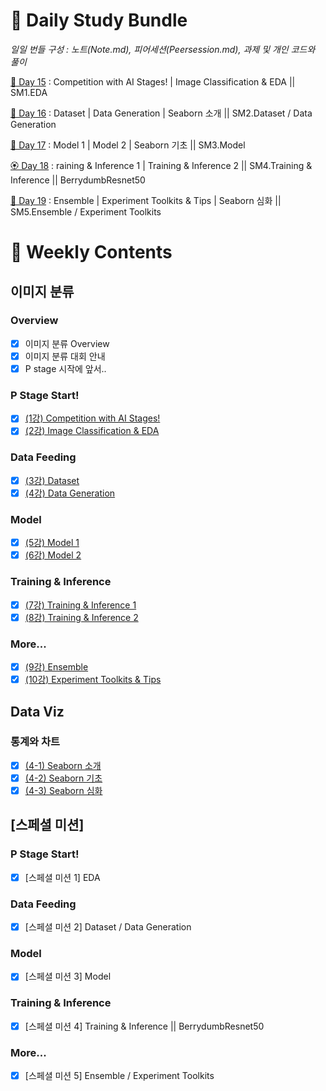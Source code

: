 # :notebook_with_decorative_cover: Daily Study Bundle

*일일 번들 구성 : 노트(Note.md), 피어세션(Peersession.md), 과제 및 개인 코드와 풀이*

[🌸 Day 15](https://github.com/iamtrueline/Boostcamp_AI_Tech_Note/tree/main/LEVEL1_P_1/Day15 "Day 15") : Competition with AI Stages! | Image Classification & EDA || SM1.EDA

[💮 Day 16](https://github.com/iamtrueline/Boostcamp_AI_Tech_Note/tree/main/LEVEL1_P_1/Day16 "Day 16") : Dataset | Data Generation | Seaborn 소개 || SM2.Dataset / Data Generation

[🌺 Day 17](https://github.com/iamtrueline/Boostcamp_AI_Tech_Note/tree/main/LEVEL1_P_1/Day17 "Day 17") : Model 1 | Model 2 | Seaborn 기초 || SM3.Model

[🏵️ Day 18](https://github.com/iamtrueline/Boostcamp_AI_Tech_Note/tree/main/LEVEL1_P_1/Day18 "Day 18") : raining & Inference 1 | Training & Inference 2 || SM4.Training & Inference || BerrydumbResnet50

[💐 Day 19](https://github.com/iamtrueline/Boostcamp_AI_Tech_Note/tree/main/LEVEL1_P_1/Day19 "Day 19") : Ensemble | Experiment Toolkits & Tips | Seaborn 심화 || SM5.Ensemble / Experiment Toolkits

# :date: Weekly Contents
## 이미지 분류
### Overview
- [x] 이미지 분류 Overview
- [x] 이미지 분류 대회 안내
- [x] P stage 시작에 앞서..
### P Stage Start!
- [x] [(1강) Competition with AI Stages!](https://github.com/iamtrueline/Boostcamp_AI_Tech_Note/blob/main/LEVEL1_P_1/Day15/Note.md "Day15 Note")
- [x] [(2강) Image Classification & EDA](https://github.com/iamtrueline/Boostcamp_AI_Tech_Note/blob/main/LEVEL1_P_1/Day15/Note.md "Day15 Note")
### Data Feeding
- [x] [(3강) Dataset](https://github.com/iamtrueline/Boostcamp_AI_Tech_Note/blob/main/LEVEL1_P_1/Day16/Note.md "Day16 Note")
- [x] [(4강) Data Generation](https://github.com/iamtrueline/Boostcamp_AI_Tech_Note/blob/main/LEVEL1_P_1/Day16/Note.md "Day16 Note")
### Model
- [x] [(5강) Model 1](https://github.com/iamtrueline/Boostcamp_AI_Tech_Note/blob/main/LEVEL1_P_1/Day17/Note.md "Day17 Note")
- [x] [(6강) Model 2](https://github.com/iamtrueline/Boostcamp_AI_Tech_Note/blob/main/LEVEL1_P_1/Day17/Note.md "Day17 Note")
### Training & Inference
- [x] [(7강) Training & Inference 1](https://github.com/iamtrueline/Boostcamp_AI_Tech_Note/blob/main/LEVEL1_P_1/Day18/Note.md "Day18 Note")
- [x] [(8강) Training & Inference 2](https://github.com/iamtrueline/Boostcamp_AI_Tech_Note/blob/main/LEVEL1_P_1/Day18/Note.md "Day18 Note")
### More...
- [x] [(9강) Ensemble](https://github.com/iamtrueline/Boostcamp_AI_Tech_Note/blob/main/LEVEL1_P_1/Day19/Note.md "Day19 Note")
- [x] [(10강) Experiment Toolkits & Tips](https://github.com/iamtrueline/Boostcamp_AI_Tech_Note/blob/main/LEVEL1_P_1/Day19/Note.md "Day19 Note")
## Data Viz
### 통계와 차트
- [x] [(4-1) Seaborn 소개](https://github.com/iamtrueline/Boostcamp_AI_Tech_Note/blob/main/LEVEL1_P_1/Day16/Note.md "Day16 Note")
- [x] [(4-2) Seaborn 기초](https://github.com/iamtrueline/Boostcamp_AI_Tech_Note/blob/main/LEVEL1_P_1/Day17/Note.md "Day17 Note")
- [x] [(4-3) Seaborn 심화](https://github.com/iamtrueline/Boostcamp_AI_Tech_Note/blob/main/LEVEL1_P_1/Day19/Note.md "Day19 Note")
## [스페셜 미션]
### P Stage Start!
- [x] [스페셜 미션 1] EDA
### Data Feeding
- [x] [스페셜 미션 2] Dataset / Data Generation
### Model
- [x] [스페셜 미션 3] Model
### Training & Inference
- [x] [스페셜 미션 4] Training & Inference || BerrydumbResnet50
### More...
- [x] [스페셜 미션 5] Ensemble / Experiment Toolkits
